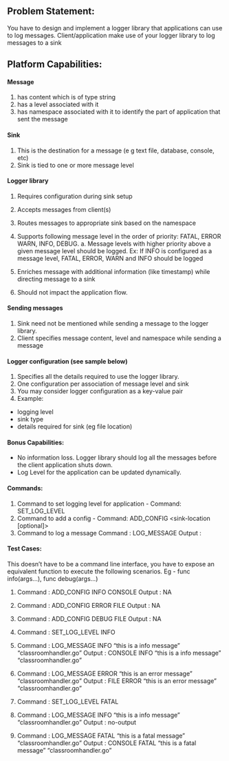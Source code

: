 ## Problem Statement:
You have to design and implement a logger library that applications can use to log messages.
Client/application make use of your logger library to log messages to a sink

## Platform Capabilities:
#### Message
1. has content which is of type string
2. has a level associated with it
3. has namespace associated with it to identify the part of application that sent the message
#### Sink
1. This is the destination for a message (e g text file, database, console, etc)
2. Sink is tied to one or more message level
#### Logger library
1. Requires configuration during sink setup
2. Accepts messages from client(s)
3. Routes messages to appropriate sink based on the namespace
4. Supports following message level in the order of priority: FATAL, ERROR WARN, INFO,
DEBUG.
    a. Message levels with higher priority above a given message level should be logged.
    Ex: If INFO is configured as a message level, FATAL, ERROR, WARN and INFO should be logged

5. Enriches message with additional information (like timestamp) while directing message to a sink
6. Should not impact the application flow.
#### Sending messages
1. Sink need not be mentioned while sending a message to the logger library.
3. Client specifies message content, level and namespace while sending a message
#### Logger configuration (see sample below)
1. Specifies all the details required to use the logger library.
2. One configuration per association of message level and sink
3. You may consider logger configuration as a key-value pair
4. Example:

- logging level
- sink type
- details required for sink (eg file location)

#### Bonus Capabilities:
- No information loss. Logger library should log all the messages before the client application
shuts down.
- Log Level for the application can be updated dynamically.

#### Commands:
1. Command to set logging level for application -
Command: SET_LOG_LEVEL <log-level>
2. Command to add a config -
Command: ADD_CONFIG <log-level> <sink-type> <sink-location [optional]>
3. Command to log a message
Command : LOG_MESSAGE <log-level> <message> <namespace>
Output : <sink-type> <level> <timestamp> <message> <namespace>

#### Test Cases:
This doesn’t have to be a command line interface, you have to expose an equivalent function to execute
the following scenarios. Eg - func info(args...), func debug(args...)
1. Command : ADD_CONFIG INFO CONSOLE
Output : NA
2. Command : ADD_CONFIG ERROR FILE
Output : NA
3. Command : ADD_CONFIG DEBUG FILE
Output : NA
4. Command : SET_LOG_LEVEL INFO

5. Command : LOG_MESSAGE INFO “this is a info message” “classroomhandler.go”
Output :
CONSOLE INFO “this is a info message” “classroomhandler.go”
6. Command : LOG_MESSAGE ERROR “this is an error message” “classroomhandler.go”
Output : FILE ERROR “this is an error message” “classroomhandler.go”
7. Command : SET_LOG_LEVEL FATAL
8. Command : LOG_MESSAGE INFO “this is a info message” “classroomhandler.go”
Output : no-output
9. Command : LOG_MESSAGE FATAL “this is a fatal message” “classroomhandler.go”
Output : CONSOLE FATAL “this is a fatal message” “classroomhandler.go”